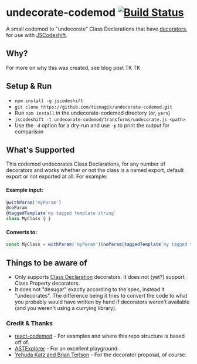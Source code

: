 # undecorate-codemod [![Build Status](https://travis-ci.org/tizmagik/undecorate-codemod.svg)](https://travis-ci.org/tizmagik/undecorate-codemod)

A small codemod to "undecorate" Class Declarations that have [decorators](https://github.com/wycats/javascript-decorators), for use with [JSCodeshift](https://github.com/facebook/jscodeshift).

## Why?

For more on why this was created, see blog post TK TK

## Setup & Run

  * `npm install -g jscodeshift`
  * `git clone https://github.com/tizmagik/undecorate-codemod.git`
  * Run `npm install` in the undecorate-codemod directory (or, `yarn`)
  * `jscodeshift -t undecorate-codemod/transforms/undecorate.js <path>`
  * Use the `-d` option for a dry-run and use `-p` to print the output
    for comparison

## What's Supported

This codemod undecorates Class Declarations, for any number of decorators and works whether or not the class is a named export, default export or not exported at all. For example:

#### Example input:

```js
@withParam('myParam')
@noParam
@taggedTemplate`my tagged template string`
class MyClass { }
```

#### Converts to:

```js
const MyClass = withParam('myParam')(noParam(taggedTemplate`my tagged template string`(class MyClass { })));
```

## Things to be aware of

- Only supports [Class Declaration](https://github.com/wycats/javascript-decorators#class-declaration) decorators. It does not (yet?) support Class Property decorators.
- It does not "desugar" exactly according to the spec, instead it "undecorates". The difference being it tries to convert the code to what you probably would have written by hand if decorators weren't available (and you weren't using a currying library).

### Credit & Thanks

- [react-codemod](https://github.com/reactjs/react-codemod) - For examples and where this repo structure is based off of.
- [ASTExplorer](https://astexplorer.net) - For an excellent playground.
- [Yehuda Katz and Brian Terlson](https://github.com/tc39/proposals) - For the decorator proposal, of course.
